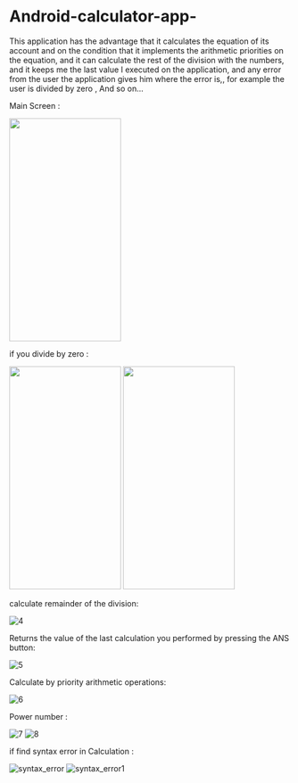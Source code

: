 # Android-calculator-app-
This application has the advantage that it calculates the equation of its account and on the condition that it implements the arithmetic priorities on the equation, and it can calculate the rest of the division with the numbers, and it keeps me the last value I executed on the application, and any error from the user the application gives him where the error is,, for example the user is divided by zero , And so on... 

 Main Screen :
 
<span align="center">
<img src="https://user-images.githubusercontent.com/76782050/164268888-e826ca03-ae16-486a-b1c8-1530fa0ddeff.jpg" width="200" height="400" />
</span>


if you divide by zero :

<span align="center">
<img src="https://user-images.githubusercontent.com/76782050/164269229-1fe65171-8443-4fe5-a046-ce64e8085aef.jpg" width="200" height="400" />
<img src="https://user-images.githubusercontent.com/76782050/164269497-b4f9aa2c-0beb-4bd9-b9b1-8fd94f78dc9e.jpg" width="200" height="400" />
</span>

calculate remainder of the division:

![4](https://user-images.githubusercontent.com/76782050/164269602-7221b935-bc29-4a3a-8aee-273638ad7939.jpg)


Returns the value of the last calculation you performed by pressing the ANS button:

![5](https://user-images.githubusercontent.com/76782050/164269905-2cfce32e-d65d-47e7-aebe-5fee924a8ce3.jpg)

Calculate by priority arithmetic operations:

![6](https://user-images.githubusercontent.com/76782050/164270298-d6131a7a-793a-49a8-89e1-e8bef93fe99e.jpg)


Power number :

![7](https://user-images.githubusercontent.com/76782050/164270541-c6e9e430-820b-4d1b-9759-2632cf5bd28c.jpg)
![8](https://user-images.githubusercontent.com/76782050/164270564-fb35a126-38dc-4852-8334-2eb4416c6186.jpg)


if find syntax error in Calculation : 

![syntax_error](https://user-images.githubusercontent.com/76782050/164271225-23dfe19d-43d6-43e8-9bc6-c4905a29ec14.jpg)
![syntax_error1](https://user-images.githubusercontent.com/76782050/164271246-633c661c-7c51-4fd7-8909-97d335797af8.jpg)


